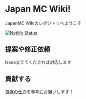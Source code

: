 # Japan MC Wiki!
JapanMC Wikiのレポジトリへようこそ

[![Netlify Status](https://api.netlify.com/api/v1/badges/35b1b9ee-1188-46e9-8192-a647f4c5b863/deploy-status)](https://app.netlify.com/sites/japanmc-wiki/deploys)

## 提案や修正依頼
Issue立ててくだされば対応します

## 貢献する
[貢献の仕方](https://japanmc-wiki.netlify.app/how-to/contribute.html)を参考にお願いします！

